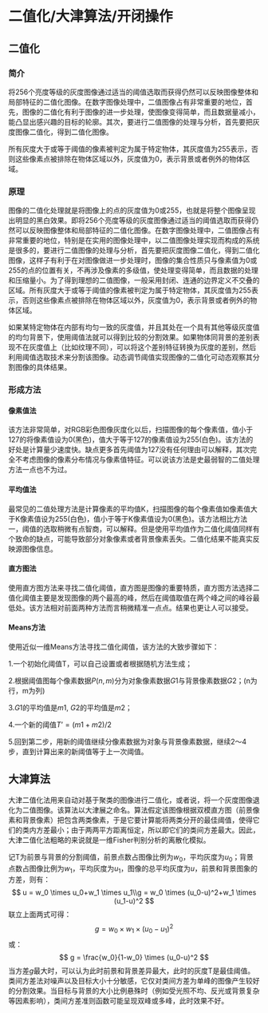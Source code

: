 # 二值化/大津算法/开闭操作

## 二值化

### 简介

将256个亮度等级的灰度图像通过适当的阈值选取而获得仍然可以反映图像整体和局部特征的二值化图像。在数字图像处理中，二值图像占有非常重要的地位，首先，图像的二值化有利于图像的进一步处理，使图像变得简单，而且数据量减小，能凸显出感兴趣的目标的轮廓。其次，要进行二值图像的处理与分析，首先要把灰度图像二值化，得到二值化图像。

所有灰度大于或等于阈值的像素被判定为属于特定物体，其灰度值为255表示，否则这些像素点被排除在物体区域以外，灰度值为0，表示背景或者例外的物体区域。

###  原理

图像的二值化处理就是将图像上的点的灰度值为0或255，也就是将整个图像呈现出明显的黑白效果。即将256个亮度等级的灰度图像通过适当的阈值选取而获得仍然可以反映图像整体和局部特征的二值化图像。在数字图像处理中，二值图像占有非常重要的地位，特别是在实用的图像处理中，以二值图像处理实现而构成的系统是很多的，要进行二值图像的处理与分析，首先要把灰度图像二值化，得到二值化图像，这样子有利于在对图像做进一步处理时，图像的集合性质只与像素值为0或255的点的位置有关，不再涉及像素的多级值，使处理变得简单，而且数据的处理和压缩量小。为了得到理想的二值图像，一般采用封闭、连通的边界定义不交叠的区域。所有灰度大于或等于阈值的像素被判定为属于特定物体，其灰度值为255表示，否则这些像素点被排除在物体区域以外，灰度值为0，表示背景或者例外的物体区域。

如果某特定物体在内部有均匀一致的灰度值，并且其处在一个具有其他等级灰度值的均匀背景下，使用阈值法就可以得到比较的分割效果。如果物体同背景的差别表现不在灰度值上（比如纹理不同），可以将这个差别特征转换为灰度的差别，然后利用阈值选取技术来分割该图像。动态调节阈值实现图像的二值化可动态观察其分割图像的具体结果。

### 形成方法

#### 像素值法

该方法非常简单，对RGB彩色图像灰度化以后，扫描图像的每个像素值，值小于127的将像素值设为0(黑色)，值大于等于127的像素值设为255(白色)。该方法的好处是计算量少速度快。缺点更多首先阈值为127没有任何理由可以解释，其次完全不考虑图像的像素分布情况与像素值特征。可以说该方法是史最弱智的二值处理方法一点也不为过。

#### 平均值法

最常见的二值处理方法是计算像素的平均值K，扫描图像的每个像素值如像素值大于K像素值设为255(白色)，值小于等于K像素值设为0(黑色)。该方法相比方法一，阈值的选取稍微有点智商，可以解释。但是使用平均值作为二值化阈值同样有个致命的缺点，可能导致部分对象像素或者背景像素丢失。二值化结果不能真实反映源图像信息。

#### 直方图法

使用直方图方法来寻找二值化阈值，直方图是图像的重要特质，直方图方法选择二值化阈值主要是发现图像的两个最高的峰，然后在阈值取值在两个峰之间的峰谷最低处。该方法相对前面两种方法而言稍微精准一点点。结果也更让人可以接受。

#### Means方法

使用近似一维Means方法寻找二值化阈值，该方法的大致步骤如下：

1.一个初始化阈值T，可以自己设置或者根据随机方法生成；

2.根据阈值图每个像素数据$P(n,m)$分为对象像素数据$G1$与背景像素数据$G2$；(n为行，m为列)

3.$G1$的平均值是$m1$, $G2$的平均值是$m2$；

4.一个新的阈值$T’ = (m1 + m2)/2$

5.回到第二步，用新的阈值继续分像素数据为对象与背景像素数据，继续2～4步，直到计算出来的新阈值等于上一次阈值。

## 大津算法

大津二值化法用来自动对基于聚类的图像进行二值化，或者说，将一个灰度图像退化为二值图像。该算法以大津展之命名。算法假定该图像根据双模直方图（前景像素和背景像素）把包含两类像素，于是它要计算能将两类分开的最佳阈值，使得它们的类内方差最小；由于两两平方距离恒定，所以即它们的类间方差最大。因此，大津二值化法粗略的来说就是一维Fisher判别分析的离散化模拟。 

记T为前景与背景的分割阈值，前景点数占图像比例为$w_0$，平均灰度为$u_0$；背景点数占图像比例为$w_1$，平均灰度为$u_1$，图像的总平均灰度为$u$，前景和背景图象的方差，则有：  
$$
u = w_0 \times u_0+w_1 \times u_1\\g = w_0 \times (u_0-u)^2+w_1 \times (u_1-u)^2
$$
联立上面两式可得：  
$$
g = w_0 \times w_1 \times (u_0-u_1)^2 
$$
或：
$$
g = \frac{w_0}{1-w_0} \times (u_0-u)^2
$$
当方差$g$最大时，可以认为此时前景和背景差异最大，此时的灰度T是最佳阈值。类间方差法对噪声以及目标大小十分敏感，它仅对类间方差为单峰的图像产生较好的分割效果。当目标与背景的大小比例悬殊时（例如受光照不均、反光或背景复杂等因素影响），类间方差准则函数可能呈现双峰或多峰，此时效果不好。 